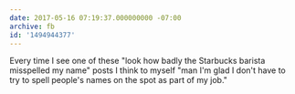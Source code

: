 ```yaml
---
date: 2017-05-16 07:19:37.000000000 -07:00
archive: fb
id: '1494944377'
---
```


Every time I see one of these "look how badly the Starbucks barista misspelled my name" posts I think to myself "man I'm glad I don't have to try to spell people's names on the spot as part of my job."
